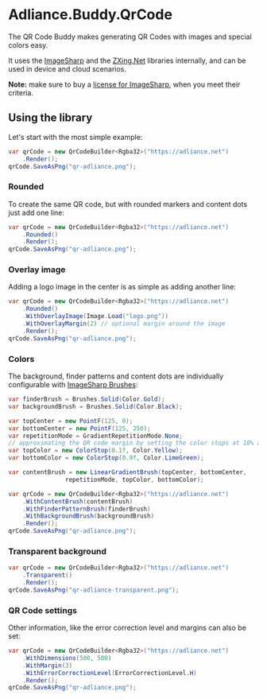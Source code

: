 # Adliance.Buddy.QrCode

The QR Code Buddy makes generating QR Codes with images and special colors easy.

It uses the [ImageSharp](https://sixlabors.com/products/imagesharp/) and the [ZXing.Net](https://github.com/micjahn/ZXing.Net/)
libraries internally, and can be used in device and cloud scenarios.

**Note:** make sure to buy a [license for ImageSharp](https://sixlabors.com/pricing/), when you meet their criteria.

## Using the library

Let's start with the most simple example:

```csharp
var qrCode = new QrCodeBuilder<Rgba32>("https://adliance.net")
    .Render();
qrCode.SaveAsPng("qr-adliance.png");
```

### Rounded

To create the same QR code, but with rounded markers and content dots just add one line:

```csharp
var qrCode = new QrCodeBuilder<Rgba32>("https://adliance.net")
    .Rounded()
    .Render();
qrCode.SaveAsPng("qr-adliance.png");
```

### Overlay image

Adding a logo image in the center is as simple as adding another line:

```csharp
var qrCode = new QrCodeBuilder<Rgba32>("https://adliance.net")
    .Rounded()
    .WithOverlayImage(Image.Load("logo.png"))
    .WithOverlayMargin(2) // optional margin around the image
    .Render();
qrCode.SaveAsPng("qr-adliance.png");
```

### Colors

The background, finder patterns and content dots are individually configurable with [ImageSharp Brushes](https://docs.sixlabors.com/api/ImageSharp.Drawing/SixLabors.ImageSharp.Drawing.Processing.Brushes.html):

```csharp
var finderBrush = Brushes.Solid(Color.Gold);
var backgroundBrush = Brushes.Solid(Color.Black);

var topCenter = new PointF(125, 0);
var bottomCenter = new PointF(125, 250);
var repetitionMode = GradientRepetitionMode.None;
// approximating the QR code margin by setting the color stops at 10% and 90%
var topColor = new ColorStop(0.1f, Color.Yellow);
var bottomColor = new ColorStop(0.9f, Color.LimeGreen);

var contentBrush = new LinearGradientBrush(topCenter, bottomCenter,
                repetitionMode, topColor, bottomColor);

var qrCode = new QrCodeBuilder<Rgba32>("https://adliance.net")
    .WithContentBrush(contentBrush)
    .WithFinderPatternBrush(finderBrush)
    .WithBackgroundBrush(backgroundBrush)
    .Render();
qrCode.SaveAsPng("qr-adliance.png");
```

### Transparent background

```csharp
var qrCode = new QrCodeBuilder<Rgba32>("https://adliance.net")
    .Transparent()
    .Render();
qrCode.SaveAsPng("qr-adliance-transparent.png");
```

### QR Code settings

Other information, like the error correction level and margins can also be set:

```csharp
var qrCode = new QrCodeBuilder<Rgba32>("https://adliance.net")
    .WithDimensions(500, 500)
    .WithMargin(3)
    .WithErrorCorrectionLevel(ErrorCorrectionLevel.H)
    .Render();
qrCode.SaveAsPng("qr-adliance.png");
```